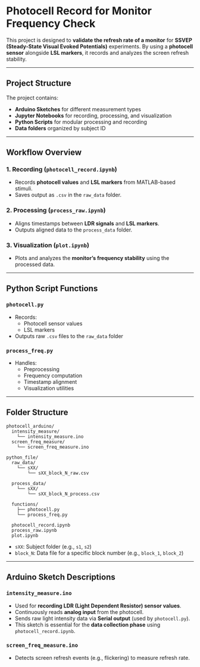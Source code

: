# Photocell Record for Monitor Frequency Check

This project is designed to **validate the refresh rate of a monitor** for **SSVEP (Steady-State Visual Evoked Potentials)** experiments. By using a **photocell sensor** alongside **LSL markers**, it records and analyzes the screen refresh stability.

---

## Project Structure

The project contains:
- **Arduino Sketches** for different measurement types
- **Jupyter Notebooks** for recording, processing, and visualization
- **Python Scripts** for modular processing and recording
- **Data folders** organized by subject ID

---

## Workflow Overview

### 1. Recording (`photocell_record.ipynb`)
- Records **photocell values** and **LSL markers** from MATLAB-based stimuli.
- Saves output as `.csv` in the `raw_data` folder.

### 2. Processing (`process_raw.ipynb`)
- Aligns timestamps between **LDR signals** and **LSL markers**.
- Outputs aligned data to the `process_data` folder.

### 3. Visualization (`plot.ipynb`)
- Plots and analyzes the **monitor’s frequency stability** using the processed data.

---

## Python Script Functions

### `photocell.py`
- Records:
  - Photocell sensor values
  - LSL markers
- Outputs raw `.csv` files to the `raw_data` folder

### `process_freq.py`
- Handles:
  - Preprocessing
  - Frequency computation
  - Timestamp alignment
  - Visualization utilities

---

## Folder Structure

```plaintext
photocell_arduino/
  intensity_measure/
    └── intensity_measure.ino
  screen_freq_measure/
    └── screen_freq_measure.ino

python_file/
  raw_data/
    └── sXX/
        └── sXX_block_N_raw.csv

  process_data/
    └── sXX/
        └── sXX_block_N_process.csv

  functions/
    ├── photocell.py
    └── process_freq.py

  photocell_record.ipynb
  process_raw.ipynb
  plot.ipynb
```

- `sXX`: Subject folder (e.g., `s1`, `s2`)
- `block_N`: Data file for a specific block number (e.g., `block_1`, `block_2`)

---
## Arduino Sketch Descriptions
### `intensity_measure.ino`  
- Used for **recording LDR (Light Dependent Resistor) sensor values**.
- Continuously reads **analog input** from the photocell.
- Sends raw light intensity data via **Serial output** (used by `photocell.py`).
- This sketch is essential for the **data collection phase** using `photocell_record.ipynb`.

### `screen_freq_measure.ino`  
- Detects screen refresh events (e.g., flickering) to measure refresh rate.